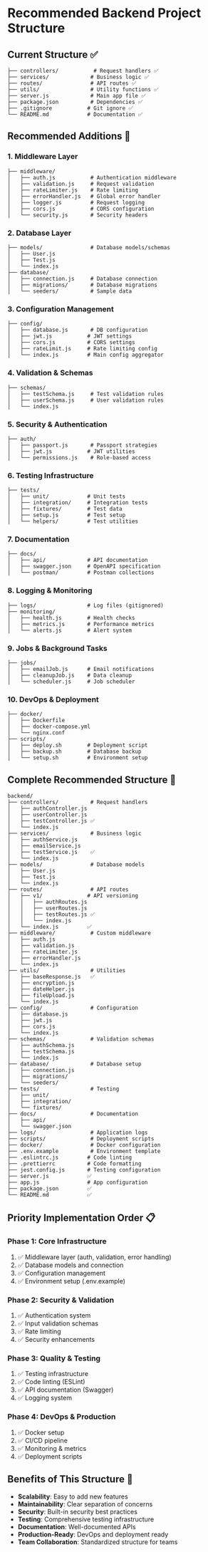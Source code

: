 # Recommended Backend Project Structure

## Current Structure ✅
```
├── controllers/           # Request handlers ✅
├── services/             # Business logic ✅
├── routes/               # API routes ✅
├── utils/                # Utility functions ✅
├── server.js             # Main app file ✅
├── package.json          # Dependencies ✅
├── .gitignore           # Git ignore ✅
└── README.md            # Documentation ✅
```

## Recommended Additions 🚀

### 1. **Middleware Layer**
```
├── middleware/
│   ├── auth.js           # Authentication middleware
│   ├── validation.js     # Request validation
│   ├── rateLimiter.js    # Rate limiting
│   ├── errorHandler.js   # Global error handler
│   ├── logger.js         # Request logging
│   ├── cors.js           # CORS configuration
│   └── security.js       # Security headers
```

### 2. **Database Layer**
```
├── models/               # Database models/schemas
│   ├── User.js
│   ├── Test.js
│   └── index.js
├── database/
│   ├── connection.js     # Database connection
│   ├── migrations/       # Database migrations
│   └── seeders/          # Sample data
```

### 3. **Configuration Management**
```
├── config/
│   ├── database.js       # DB configuration
│   ├── jwt.js           # JWT settings
│   ├── cors.js          # CORS settings
│   ├── rateLimit.js     # Rate limiting config
│   └── index.js         # Main config aggregator
```

### 4. **Validation & Schemas**
```
├── schemas/
│   ├── testSchema.js     # Test validation rules
│   ├── userSchema.js     # User validation rules
│   └── index.js
```

### 5. **Security & Authentication**
```
├── auth/
│   ├── passport.js       # Passport strategies
│   ├── jwt.js           # JWT utilities
│   └── permissions.js    # Role-based access
```

### 6. **Testing Infrastructure**
```
├── tests/
│   ├── unit/            # Unit tests
│   ├── integration/     # Integration tests
│   ├── fixtures/        # Test data
│   ├── setup.js         # Test setup
│   └── helpers/         # Test utilities
```

### 7. **Documentation**
```
├── docs/
│   ├── api/             # API documentation
│   ├── swagger.json     # OpenAPI specification
│   └── postman/         # Postman collections
```

### 8. **Logging & Monitoring**
```
├── logs/                # Log files (gitignored)
├── monitoring/
│   ├── health.js        # Health checks
│   ├── metrics.js       # Performance metrics
│   └── alerts.js        # Alert system
```

### 9. **Jobs & Background Tasks**
```
├── jobs/
│   ├── emailJob.js      # Email notifications
│   ├── cleanupJob.js    # Data cleanup
│   └── scheduler.js     # Job scheduler
```

### 10. **DevOps & Deployment**
```
├── docker/
│   ├── Dockerfile
│   ├── docker-compose.yml
│   └── nginx.conf
├── scripts/
│   ├── deploy.sh        # Deployment script
│   ├── backup.sh        # Database backup
│   └── setup.sh         # Environment setup
```

## Complete Recommended Structure 🎯

```
backend/
├── controllers/          # Request handlers
│   ├── authController.js
│   ├── userController.js
│   ├── testController.js ✅
│   └── index.js
├── services/             # Business logic
│   ├── authService.js
│   ├── emailService.js
│   ├── testService.js    ✅
│   └── index.js
├── models/               # Database models
│   ├── User.js
│   ├── Test.js
│   └── index.js
├── routes/               # API routes
│   ├── v1/              # API versioning
│   │   ├── authRoutes.js
│   │   ├── userRoutes.js
│   │   ├── testRoutes.js ✅
│   │   └── index.js
│   └── index.js         ✅
├── middleware/           # Custom middleware
│   ├── auth.js
│   ├── validation.js
│   ├── rateLimiter.js
│   ├── errorHandler.js
│   └── index.js
├── utils/                # Utilities
│   ├── baseResponse.js   ✅
│   ├── encryption.js
│   ├── dateHelper.js
│   ├── fileUpload.js
│   └── index.js
├── config/               # Configuration
│   ├── database.js
│   ├── jwt.js
│   ├── cors.js
│   └── index.js
├── schemas/              # Validation schemas
│   ├── authSchema.js
│   ├── testSchema.js
│   └── index.js
├── database/             # Database setup
│   ├── connection.js
│   ├── migrations/
│   └── seeders/
├── tests/                # Testing
│   ├── unit/
│   ├── integration/
│   └── fixtures/
├── docs/                 # Documentation
│   ├── api/
│   └── swagger.json
├── logs/                 # Application logs
├── scripts/              # Deployment scripts
├── docker/               # Docker configuration
├── .env.example          # Environment template
├── .eslintrc.js         # Code linting
├── .prettierrc          # Code formatting
├── jest.config.js       # Testing configuration
├── server.js            ✅
├── app.js               # App configuration
├── package.json         ✅
└── README.md            ✅
```

## Priority Implementation Order 📋

### **Phase 1: Core Infrastructure**
1. ✅ Middleware layer (auth, validation, error handling)
2. ✅ Database models and connection
3. ✅ Configuration management
4. ✅ Environment setup (.env.example)

### **Phase 2: Security & Validation**
1. ✅ Authentication system
2. ✅ Input validation schemas
3. ✅ Rate limiting
4. ✅ Security enhancements

### **Phase 3: Quality & Testing**
1. ✅ Testing infrastructure
2. ✅ Code linting (ESLint)
3. ✅ API documentation (Swagger)
4. ✅ Logging system

### **Phase 4: DevOps & Production**
1. ✅ Docker setup
2. ✅ CI/CD pipeline
3. ✅ Monitoring & metrics
4. ✅ Deployment scripts

## Benefits of This Structure 🎯

- **Scalability**: Easy to add new features
- **Maintainability**: Clear separation of concerns
- **Security**: Built-in security best practices
- **Testing**: Comprehensive testing infrastructure
- **Documentation**: Well-documented APIs
- **Production-Ready**: DevOps and deployment ready
- **Team Collaboration**: Standardized structure for teams 